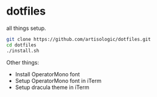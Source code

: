 # dotfiles
all things setup.

```bash
git clone https://github.com/artisologic/dotfiles.git
cd dotfiles
./install.sh
```

Other things:

- Install OperatorMono font
- Setup OperatorMono font in iTerm
- Setup dracula theme in iTerm
